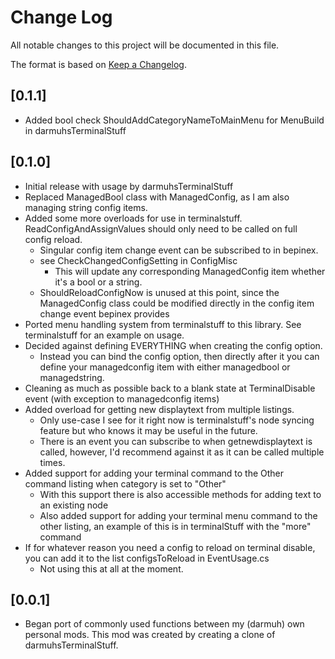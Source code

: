 # Change Log

All notable changes to this project will be documented in this file.
 
The format is based on [Keep a Changelog](http://keepachangelog.com/).

## [0.1.1]
 - Added bool check ShouldAddCategoryNameToMainMenu for MenuBuild in darmuhsTerminalStuff

## [0.1.0]
 - Initial release with usage by darmuhsTerminalStuff
 - Replaced ManagedBool class with ManagedConfig, as I am also managing string config items.
 - Added some more overloads for use in terminalstuff. ReadConfigAndAssignValues should only need to be called on full config reload.
	- Singular config item change event can be subscribed to in bepinex.
	- see CheckChangedConfigSetting in ConfigMisc
		- This will update any corresponding ManagedConfig item whether it's a bool or a string.
	- ShouldReloadConfigNow is unused at this point, since the ManagedConfig class could be modified directly in the config item change event bepinex provides
 - Ported menu handling system from terminalstuff to this library. See terminalstuff for an example on usage.
 - Decided against defining EVERYTHING when creating the config option. 
	- Instead you can bind the config option, then directly after it you can define your managedconfig item with either managedbool or managedstring.
 - Cleaning as much as possible back to a blank state at TerminalDisable event (with exception to managedconfig items)
 - Added overload for getting new displaytext from multiple listings.
	- Only use-case I see for it right now is terminalstuff's node syncing feature but who knows it may be useful in the future.
	- There is an event you can subscribe to when getnewdisplaytext is called, however, I'd recommend against it as it can be called multiple times.
 - Added support for adding your terminal command to the Other command listing when category is set to "Other"
	- With this support there is also accessible methods for adding text to an existing node
	- Also added support for adding your terminal menu command to the other listing, an example of this is in terminalStuff with the "more" command
 - If for whatever reason you need a config to reload on terminal disable, you can add it to the list configsToReload in EventUsage.cs
	- Not using this at all at the moment.
  
## [0.0.1]
 - Began port of commonly used functions between my (darmuh) own personal mods. This mod was created by creating a clone of darmuhsTerminalStuff.

  </details>